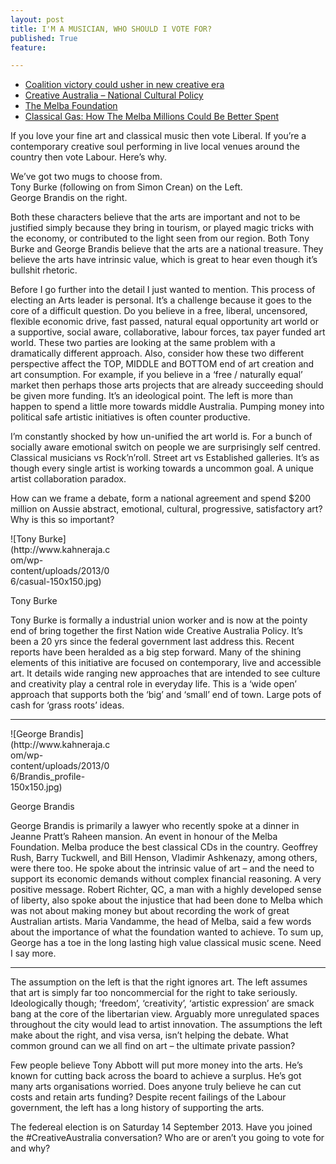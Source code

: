 ```yaml
---
layout: post
title: I'M A MUSICIAN, WHO SHOULD I VOTE FOR?
published: True
feature: 

---
```


*   [Coalition victory could usher in new creative era](http://www.smh.com.au/opinion/politics/coalition-victory-could-usher-in-new-creative-era-20130613-2o6u5.html)
*   [Creative Australia – National Cultural Policy](http://creativeaustralia.arts.gov.au/)
*   [The Melba Foundation](http://www.melbarecordings.com.au/)
*   [Classical Gas: How The Melba Millions Could Be Better Spent](http://www.messandnoise.com/articles/4452601)

If you love your fine art and classical music then vote Liberal. If you’re a contemporary creative soul performing in live local venues around the country then vote Labour. Here’s why.

We’ve got two mugs to choose from.  
Tony Burke (following on from Simon Crean) on the Left.  
George Brandis on the right.

Both these characters believe that the arts are important and not to be justified simply because they bring in tourism, or played magic tricks with the economy, or contributed to the light seen from our region. Both Tony Burke and George Brandis believe that the arts are a national treasure. They believe the arts have intrinsic value, which is great to hear even though it’s bullshit rhetoric.

Before I go further into the detail I just wanted to mention. This process of electing an Arts leader is personal. It’s a challenge because it goes to the core of a difficult question. Do you believe in a free, liberal, uncensored, flexible economic drive, fast passed, natural equal opportunity art world or a supportive, social aware, collaborative, labour forces, tax payer funded art world. These two parties are looking at the same problem with a dramatically different approach. Also, consider how these two different perspective affect the TOP, MIDDLE and BOTTOM end of art creation and art consumption. For example, if you believe in a ‘free / naturally equal’ market then perhaps those arts projects that are already succeeding should be given more funding. It’s an ideological point. The left is more than happen to spend a little more towards middle Australia. Pumping money into political safe artistic initiatives is often counter productive.

I’m constantly shocked by how un-unified the art world is. For a bunch of socially aware emotional switch on people we are surprisingly self centred. Classical musicians vs Rock’n’roll. Street art vs Established galleries. It’s as though every single artist is working towards a uncommon goal. A unique artist collaboration paradox.

How can we frame a debate, form a national agreement and spend $200 million on Aussie abstract, emotional, cultural, progressive, satisfactory art? Why is this so important?

<div id="attachment_460" style="width: 160px" class="wp-caption alignleft">![Tony Burke](http://www.kahneraja.com/wp-content/uploads/2013/06/casual-150x150.jpg)

Tony Burke

</div>

Tony Burke is formally a industrial union worker and is now at the pointy end of bring together the first Nation wide Creative Australia Policy. It’s been a 20 yrs since the federal government last address this. Recent reports have been heralded as a big step forward. Many of the shining elements of this initiative are focused on contemporary, live and accessible art. It details wide ranging new approaches that are intended to see culture and creativity play a central role in everyday life. This is a ‘wide open’ approach that supports both the ‘big’ and ‘small’ end of town. Large pots of cash for ‘grass roots’ ideas.

* * *

<div id="attachment_459" style="width: 160px" class="wp-caption alignleft">![George Brandis](http://www.kahneraja.com/wp-content/uploads/2013/06/Brandis_profile-150x150.jpg)

George Brandis

</div>

George Brandis is primarily a lawyer who recently spoke at a dinner in Jeanne Pratt’s Raheen mansion. An event in honour of the Melba Foundation. Melba produce the best classical CDs in the country. Geoffrey Rush, Barry Tuckwell, and Bill Henson, Vladimir Ashkenazy, among others, were there too. He spoke about the intrinsic value of art – and the need to support its economic demands without complex financial reasoning. A very positive message. Robert Richter, QC, a man with a highly developed sense of liberty, also spoke about the injustice that had been done to Melba which was not about making money but about recording the work of great Australian artists. Maria Vandamme, the head of Melba, said a few words about the importance of what the foundation wanted to achieve. To sum up, George has a toe in the long lasting high value classical music scene. Need I say more.

* * *

The assumption on the left is that the right ignores art. The left assumes that art is simply far too noncommercial for the right to take seriously. Ideologically though; ‘freedom’, ‘creativity’, ‘artistic expression’ are smack bang at the core of the libertarian view. Arguably more unregulated spaces throughout the city would lead to artist innovation. The assumptions the left make about the right, and visa versa, isn’t helping the debate. What common ground can we all find on art – the ultimate private passion?

Few people believe Tony Abbott will put more money into the arts. He’s known for cutting back across the board to achieve a surplus. He’s got many arts organisations worried. Does anyone truly believe he can cut costs and retain arts funding? Despite recent failings of the Labour government, the left has a long history of supporting the arts.

The federeal election is on Saturday 14 September 2013\. Have you joined the #CreativeAustralia conversation? Who are or aren’t you going to vote for and why?